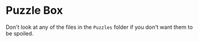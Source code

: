 # Puzzle Box
Don't look at any of the files in the `Puzzles` folder if you don't 
want them to be spoiled.